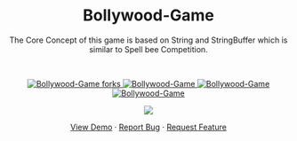 
<h1 align="center">Bollywood-Game</h1>
<p align="center"> The Core Concept of this game is based on String and StringBuffer which is similar to Spell bee Competition. <p><br>
<a href="https://github.com/ashish2030/Bollywood-Game/fork" target="blank">

<p align="center">
  <img src="https://img.shields.io/github/forks/ashish2030/Bollywood-Game?style=flat-square" alt="Bollywood-Game forks"/>
</a>
<a href="https://github.com/ashish2030/Bollywood-Game/stargazers" target="blank">
<img src="https://img.shields.io/github/stars/ashish2030/Bollywood-Game?style=flat-square" alt="Bollywood-Game"/>
</a>
<a href="https://github.com/ashish2030/Bollywood-Game/issues" target="blank">
<img src="https://img.shields.io/github/issues/ashish2030/Bollywood-Game?style=flat-square" alt="Bollywood-Game"/>
</a>
<a href="https://github.com/ashish2030/Bollywood-Game/pulls" target="blank">
<img src="https://img.shields.io/github/issues-pr/ashish2030/Bollywood-Game?style=flat-square" alt="Bollywood-Game"/>
</a>
  </p>
<p align="center"><img src="https://github.com/Ashish2030/Bollywood-Game/blob/main/image/important.gif" ></p>
<p align="center">
    <a href="https://github.com/Ashish2030/Bollywood-Game" target="blank">View Demo</a>
    ·
    <a href="https://github.com/ashish2030/Bollywood-Game/issues/new/choose">Report Bug</a>
    ·
    <a href="https://github.com/ashish2030/Bollywood-Game/issues/new/choose">Request Feature</a>
</p>



